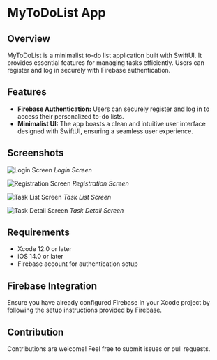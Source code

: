 # MyToDoList App

## Overview
MyToDoList is a minimalist to-do list application built with SwiftUI. It provides essential features for managing tasks efficiently. Users can register and log in securely with Firebase authentication.

## Features
- **Firebase Authentication:** Users can securely register and log in to access their personalized to-do lists.
- **Minimalist UI:** The app boasts a clean and intuitive user interface designed with SwiftUI, ensuring a seamless user experience.

## Screenshots
![Login Screen](screenshots/login.png)
*Login Screen*

![Registration Screen](screenshots/registration.png)
*Registration Screen*

![Task List Screen](screenshots/task_list.png)
*Task List Screen*

![Task Detail Screen](screenshots/task_detail.png)
*Task Detail Screen*

## Requirements
- Xcode 12.0 or later
- iOS 14.0 or later
- Firebase account for authentication setup

## Firebase Integration
Ensure you have already configured Firebase in your Xcode project by following the setup instructions provided by Firebase.

## Contribution
Contributions are welcome! Feel free to submit issues or pull requests.
 
